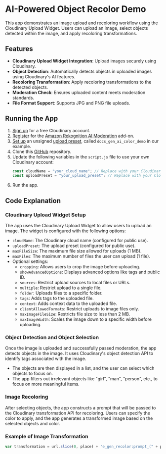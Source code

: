 # AI-Powered Object Recolor Demo

This app demonstrates an image upload and recoloring workflow using the Cloudinary Upload Widget. 
Users can upload an image, select objects detected within the image, and apply recoloring transformations. 

## Features
- **Cloudinary Upload Widget Integration**: Upload images securely using Cloudinary.
- **Object Detection**: Automatically detects objects in uploaded images using Cloudinary's AI features.
- **Recoloring Transformation**: Apply recoloring transformations to the detected objects.
- **Moderation Check**: Ensures uploaded content meets moderation standards.
- **File Format Support**: Supports JPG and PNG file uploads.

## Running the App

1. [Sign up](https://cloudinary.com/users/register_free) for a free Cloudinary account.
2. [Register](https://console.cloudinary.com/settings/addons) for the [Amazon Rekognition AI Moderation](https://cloudinary.com/documentation/aws_rekognition_ai_moderation_addon) add-on. 
3. [Set up](https://console.cloudinary.com/settings/upload/presets) an unsigned [upload preset](https://cloudinary.com/documentation/upload_presets#banner), called `docs_gen_ai_color_demo` in our example.
4. Clone this [GitHub](https://github.com/cloudinary-devs/python_product_recommendations) repository.
2. Update the following variables in the `script.js` file to use your own Cloudinary account:
    ```javascript
    const cloudName = "your_cloud_name"; // Replace with your Cloudinary cloud name
    const uploadPreset = "your_upload_preset"; // Replace with your Cloudinary upload preset, for example, docs_gen_ai_color_demo
    ```
4. Run the app. 

## Code Explanation

### Cloudinary Upload Widget Setup

The app uses the Cloudinary Upload Widget to allow users to upload an image. The widget is configured with the following options:

- `cloudName`: The Cloudinary cloud name (configured for public use).
- `uploadPreset`: The upload preset (configured for public use).
- `maxFileSize`: The maximum file size allowed for uploads (1 MB).
- `maxFiles`: The maximum number of files the user can upload (1 file).
- Optional settings:
  - `cropping`: Allows users to crop the image before uploading.
  - `showAdvancedOptions`: Displays advanced options like tags and public ID.
  - `sources`: Restrict upload sources to local files or URLs.
  - `multiple`: Restrict upload to a single file.
  - `folder`: Uploads files to a specific folder.
  - `tags`: Adds tags to the uploaded file.
  - `context`: Adds context data to the uploaded file.
  - `clientAllowedFormats`: Restrict uploads to image files only.
  - `maxImageFileSize`: Restricts file size to less than 2 MB.
  - `maxImageWidth`: Scales the image down to a specific width before uploading.

### Object Detection and Object Selection

Once the image is uploaded and successfully passed moderation, the app detects objects in the image. It uses Cloudinary's object detection API to identify tags associated with the image.

- The objects are then displayed in a list, and the user can select which objects to focus on.
- The app filters out irrelevant objects like "girl", "man", "person", etc., to focus on more meaningful items.

### Image Recoloring

After selecting objects, the app constructs a prompt that will be passed to the Cloudinary transformation API for recoloring. Users can specify the color to apply, and the app generates a transformed image based on the selected objects and color.

### Example of Image Transformation

```javascript
var transformation = url.slice(0, place) + "e_gen_recolor:prompt_(" + prompt + ");to-color_" + color + ";multiple_true/" + url.slice(place);
